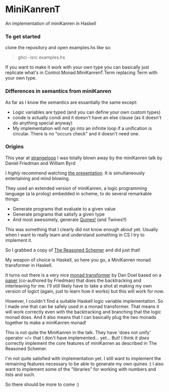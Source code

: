 MiniKanrenT
===========

An implementation of miniKanren in Haskell

### To get started
clone the repository and open examples.hs like so:

>  ghci -isrc examples.hs
  
If you want to make it work with your own type you can basically just replicate what's in Control.Monad.MiniKanrenT.Term replacing Term with your own type.

### Differences in semantics from miniKanren

As far as I know the semantics are essantially the same except:

 - Logic variables are typed (and you can define your own custom types)
 - conde is actually condi and it doesn't have an else clause (as it doesn't do anything special anyway)
 - My implementation will not go into an infinite loop if a unification is circular. There is no "occurs check" and it doesn't need one.

### Origins

This year at [strangeloop](https://thestrangeloop.com/)  I was totally blown away by the miniKanren talk by Daniel Friedman and William Byrd

I _highly_ recommend watching [the presentation](http://www.infoq.com/presentations/miniKanren). It is simultaneously entertaining and mind blowing.

They used an extended version of miniKanren, a logic programming language (a la prolog) embedded in scheme, to do several remarkable things:
 - Generate programs that evaluate to a given value
 - Generate programs that satisfy a given type
 - And most awesomely, generate [Quines!](http://en.wikipedia.org/wiki/Quine_(computing)) (and Twines!!)

This was something that I clearly did not know enough about yet.
Usually when I want to really learn and understand something in CS I try to implement it.

So I grabbed a copy of [The Reasoned Schemer](http://www.amazon.com/Reasoned-Schemer-Daniel-P-Friedman/dp/0262562146) and did just that!

My weapon of choice is Haskell, so here you go, a MiniKanren monad transformer in Haskell.

It turns out there is a very nice [monad transformer](http://hackage.haskell.org/package/logict) by Dan Doel based on a [paper](http://okmij.org/ftp/papers/LogicT.pdf) (co-authored by Friedman) that does the backtracking and interleaving for me.
I'll still likely have to take a shot at making my own version of logict (again, just to learn how it works) but this will work for now.

However, I couldn't find a suitable Haskell logic variable implementation. So I made one that can be safely used in a monad transformer. That means it will work correctly even with the backtracking and branching that the logic monad does. And it also means that I can basically plug the two monads together to make a miniKanren monad!


This is not quite the MiniKanren in the talk. They have 'does not unify' operator =/=  that I don't have implemented... yet...
But! I think it _does_ correctly implement the core features of miniKanren as described in The Reasoned Schemer.


I'm not quite satisfied with implementation yet. I still want to implement the remaining features necessary to be able to generate my own quines :)
I also want to implement some of the "libraries" for working with numbers and lists and such. 

So there should be more to come :)
